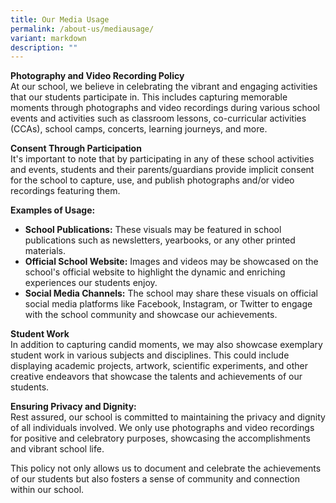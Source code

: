 ```yaml
---
title: Our Media Usage
permalink: /about-us/mediausage/
variant: markdown
description: ""
---
```

**Photography and Video Recording Policy**
<br>At our school, we believe in celebrating the vibrant and engaging activities that our students participate in. This includes capturing memorable moments through photographs and video recordings during various school events and activities such as classroom lessons, co-curricular activities (CCAs), school camps, concerts, learning journeys, and more.

**Consent Through Participation**
<br>It's important to note that by participating in any of these school activities and events, students and their parents/guardians provide implicit consent for the school to capture, use, and publish photographs and/or video recordings featuring them.

**Examples of Usage:**

*   **School Publications:** These visuals may be featured in school publications such as newsletters, yearbooks, or any other printed materials.
*   **Official School Website:** Images and videos may be showcased on the school's official website to highlight the dynamic and enriching experiences our students enjoy.
*   **Social Media Channels:** The school may share these visuals on official social media platforms like Facebook, Instagram, or Twitter to engage with the school community and showcase our achievements.

**Student Work** <br> In addition to capturing candid moments, we may also showcase exemplary student work in various subjects and disciplines. This could include displaying academic projects, artwork, scientific experiments, and other creative endeavors that showcase the talents and achievements of our students.

**Ensuring Privacy and Dignity:**<br> Rest assured, our school is committed to maintaining the privacy and dignity of all individuals involved. We only use photographs and video recordings for positive and celebratory purposes, showcasing the accomplishments and vibrant school life.

This policy not only allows us to document and celebrate the achievements of our students but also fosters a sense of community and connection within our school.